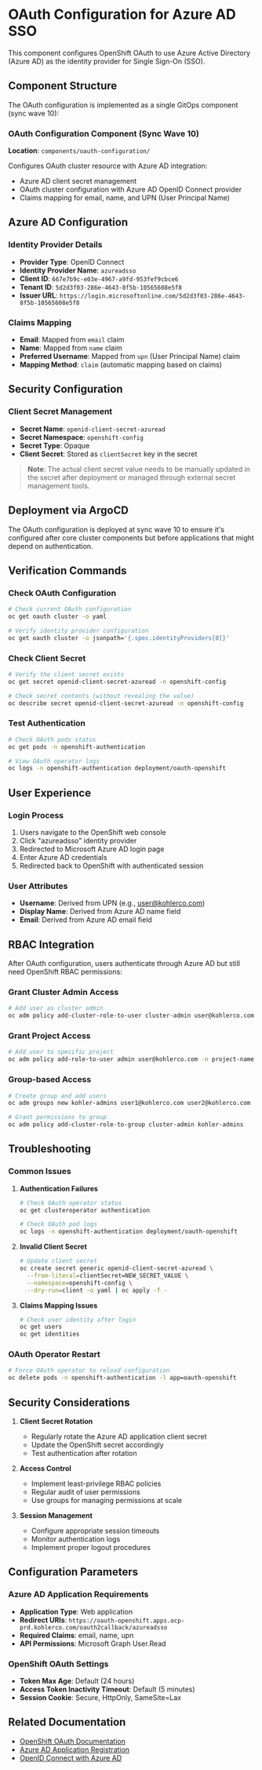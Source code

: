 # OAuth Configuration for Azure AD SSO

This component configures OpenShift OAuth to use Azure Active Directory (Azure AD) as the identity provider for Single Sign-On (SSO).

## Component Structure

The OAuth configuration is implemented as a single GitOps component (sync wave 10):

### OAuth Configuration Component (Sync Wave 10)
**Location**: `components/oauth-configuration/`

Configures OAuth cluster resource with Azure AD integration:
- Azure AD client secret management
- OAuth cluster configuration with Azure AD OpenID Connect provider
- Claims mapping for email, name, and UPN (User Principal Name)

## Azure AD Configuration

### Identity Provider Details
- **Provider Type**: OpenID Connect
- **Identity Provider Name**: `azureadsso`
- **Client ID**: `667e7b9c-e03e-4967-a9fd-953fef9cbce6`
- **Tenant ID**: `5d2d3f03-286e-4643-8f5b-10565608e5f8`
- **Issuer URL**: `https://login.microsoftonline.com/5d2d3f03-286e-4643-8f5b-10565608e5f8`

### Claims Mapping
- **Email**: Mapped from `email` claim
- **Name**: Mapped from `name` claim  
- **Preferred Username**: Mapped from `upn` (User Principal Name) claim
- **Mapping Method**: `claim` (automatic mapping based on claims)

## Security Configuration

### Client Secret Management
- **Secret Name**: `openid-client-secret-azuread`
- **Secret Namespace**: `openshift-config`
- **Secret Type**: Opaque
- **Client Secret**: Stored as `clientSecret` key in the secret

> **Note**: The actual client secret value needs to be manually updated in the secret after deployment or managed through external secret management tools.

## Deployment via ArgoCD

The OAuth configuration is deployed at sync wave 10 to ensure it's configured after core cluster components but before applications that might depend on authentication.

## Verification Commands

### Check OAuth Configuration
```bash
# Check current OAuth configuration
oc get oauth cluster -o yaml

# Verify identity provider configuration
oc get oauth cluster -o jsonpath='{.spec.identityProviders[0]}'
```

### Check Client Secret
```bash
# Verify the client secret exists
oc get secret openid-client-secret-azuread -n openshift-config

# Check secret contents (without revealing the value)
oc describe secret openid-client-secret-azuread -n openshift-config
```

### Test Authentication
```bash
# Check OAuth pods status
oc get pods -n openshift-authentication

# View OAuth operator logs
oc logs -n openshift-authentication deployment/oauth-openshift
```

## User Experience

### Login Process
1. Users navigate to the OpenShift web console
2. Click "azureadsso" identity provider
3. Redirected to Microsoft Azure AD login page
4. Enter Azure AD credentials
5. Redirected back to OpenShift with authenticated session

### User Attributes
- **Username**: Derived from UPN (e.g., user@kohlerco.com)
- **Display Name**: Derived from Azure AD name field
- **Email**: Derived from Azure AD email field

## RBAC Integration

After OAuth configuration, users authenticate through Azure AD but still need OpenShift RBAC permissions:

### Grant Cluster Admin Access
```bash
# Add user as cluster admin
oc adm policy add-cluster-role-to-user cluster-admin user@kohlerco.com
```

### Grant Project Access
```bash
# Add user to specific project
oc adm policy add-role-to-user admin user@kohlerco.com -n project-name
```

### Group-based Access
```bash
# Create group and add users
oc adm groups new kohler-admins user1@kohlerco.com user2@kohlerco.com

# Grant permissions to group
oc adm policy add-cluster-role-to-group cluster-admin kohler-admins
```

## Troubleshooting

### Common Issues

1. **Authentication Failures**
   ```bash
   # Check OAuth operator status
   oc get clusteroperator authentication
   
   # Check OAuth pod logs
   oc logs -n openshift-authentication deployment/oauth-openshift
   ```

2. **Invalid Client Secret**
   ```bash
   # Update client secret
   oc create secret generic openid-client-secret-azuread \
     --from-literal=clientSecret=NEW_SECRET_VALUE \
     --namespace=openshift-config \
     --dry-run=client -o yaml | oc apply -f -
   ```

3. **Claims Mapping Issues**
   ```bash
   # Check user identity after login
   oc get users
   oc get identities
   ```

### OAuth Operator Restart
```bash
# Force OAuth operator to reload configuration
oc delete pods -n openshift-authentication -l app=oauth-openshift
```

## Security Considerations

1. **Client Secret Rotation**
   - Regularly rotate the Azure AD application client secret
   - Update the OpenShift secret accordingly
   - Test authentication after rotation

2. **Access Control**
   - Implement least-privilege RBAC policies
   - Regular audit of user permissions
   - Use groups for managing permissions at scale

3. **Session Management**
   - Configure appropriate session timeouts
   - Monitor authentication logs
   - Implement proper logout procedures

## Configuration Parameters

### Azure AD Application Requirements
- **Application Type**: Web application
- **Redirect URIs**: `https://oauth-openshift.apps.ocp-prd.kohlerco.com/oauth2callback/azureadsso`
- **Required Claims**: email, name, upn
- **API Permissions**: Microsoft Graph User.Read

### OpenShift OAuth Settings
- **Token Max Age**: Default (24 hours)
- **Access Token Inactivity Timeout**: Default (5 minutes)
- **Session Cookie**: Secure, HttpOnly, SameSite=Lax

## Related Documentation

- [OpenShift OAuth Documentation](https://docs.openshift.com/container-platform/latest/authentication/understanding-authentication.html)
- [Azure AD Application Registration](https://docs.microsoft.com/en-us/azure/active-directory/develop/quickstart-register-app)
- [OpenID Connect with Azure AD](https://docs.microsoft.com/en-us/azure/active-directory/develop/v2-protocols-oidc)
